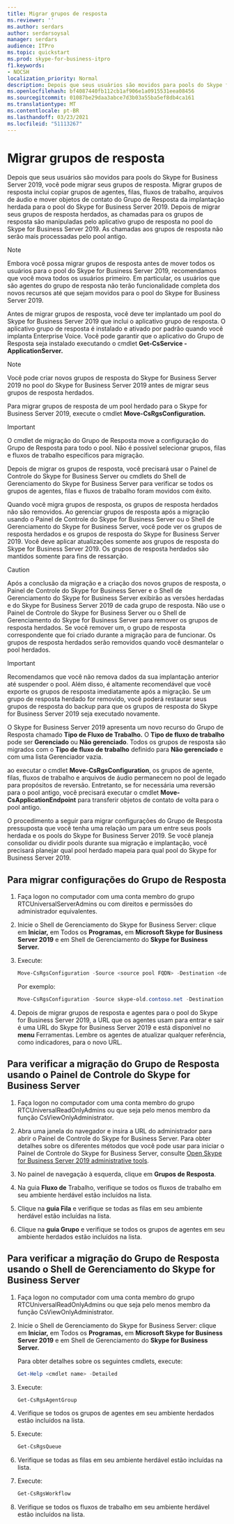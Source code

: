 ```yaml
---
title: Migrar grupos de resposta
ms.reviewer: ''
ms.author: serdars
author: serdarsoysal
manager: serdars
audience: ITPro
ms.topic: quickstart
ms.prod: skype-for-business-itpro
f1.keywords:
- NOCSH
localization_priority: Normal
description: Depois que seus usuários são movidos para pools do Skype for Business Server 2019, você pode migrar seus grupos de resposta. Migrar grupos de resposta inclui copiar grupos de agentes, filas, fluxos de trabalho, arquivos de áudio e mover objetos de contato do Grupo de Resposta da implantação herdada para o pool do Skype for Business Server 2019. Depois de migrar seus grupos de resposta herdados, as chamadas para os grupos de resposta são manipuladas pelo aplicativo grupo de resposta no pool do Skype for Business Server 2019. As chamadas aos grupos de resposta não serão mais processadas pelo pool antigo.
ms.openlocfilehash: bf4087440fb112cb1af906e1a0915531eea08456
ms.sourcegitcommit: 01087be29daa3abce7d3b03a55ba5ef8db4ca161
ms.translationtype: MT
ms.contentlocale: pt-BR
ms.lasthandoff: 03/23/2021
ms.locfileid: "51113267"
---
```

# <a name="migrate-response-groups"></a>Migrar grupos de resposta

Depois que seus usuários são movidos para pools do Skype for Business Server 2019, você pode migrar seus grupos de resposta. Migrar grupos de resposta inclui copiar grupos de agentes, filas, fluxos de trabalho, arquivos de áudio e mover objetos de contato do Grupo de Resposta da implantação herdada para o pool do Skype for Business Server 2019. Depois de migrar seus grupos de resposta herdados, as chamadas para os grupos de resposta são manipuladas pelo aplicativo grupo de resposta no pool do Skype for Business Server 2019. As chamadas aos grupos de resposta não serão mais processadas pelo pool antigo.
  
> [!NOTE]
> Embora você possa migrar grupos de resposta antes de mover todos os usuários para o pool do Skype for Business Server 2019, recomendamos que você mova todos os usuários primeiro. Em particular, os usuários que são agentes do grupo de resposta não terão funcionalidade completa dos novos recursos até que sejam movidos para o pool do Skype for Business Server 2019. 
  
Antes de migrar grupos de resposta, você deve ter implantado um pool do Skype for Business Server 2019 que inclui o aplicativo grupo de resposta. O aplicativo grupo de resposta é instalado e ativado por padrão quando você implanta Enterprise Voice. Você pode garantir que o aplicativo do Grupo de Resposta seja instalado executando o cmdlet **Get-CsService -ApplicationServer.** 
  
> [!NOTE]
> Você pode criar novos grupos de resposta do Skype for Business Server 2019 no pool do Skype for Business Server 2019 antes de migrar seus grupos de resposta herdados. 
  
Para migrar grupos de resposta de um pool herdado para o Skype for Business Server 2019, execute o cmdlet **Move-CsRgsConfiguration.** 
  
> [!IMPORTANT]
> O cmdlet de migração do Grupo de Resposta move a configuração do Grupo de Resposta para todo o pool. Não é possível selecionar grupos, filas e fluxos de trabalho específicos para migração. 
  
Depois de migrar os grupos de resposta, você precisará usar o Painel de Controle do Skype for Business Server ou cmdlets do Shell de Gerenciamento do Skype for Business Server para verificar se todos os grupos de agentes, filas e fluxos de trabalho foram movidos com êxito. 
  
Quando você migra grupos de resposta, os grupos de resposta herdados não são removidos. Ao gerenciar grupos de resposta após a migração usando o Painel de Controle do Skype for Business Server ou o Shell de Gerenciamento do Skype for Business Server, você pode ver os grupos de resposta herdados e os grupos de resposta do Skype for Business Server 2019. Você deve aplicar atualizações somente aos grupos de resposta do Skype for Business Server 2019. Os grupos de resposta herdados são mantidos somente para fins de ressarção. 
  
> [!CAUTION]
> Após a conclusão da migração e a criação dos novos grupos de resposta, o Painel de Controle do Skype for Business Server e o Shell de Gerenciamento do Skype for Business Server exibirão as versões herdadas e do Skype for Business Server 2019 de cada grupo de resposta. Não use o Painel de Controle do Skype for Business Server ou o Shell de Gerenciamento do Skype for Business Server para remover os grupos de resposta herdados. Se você remover um, o grupo de resposta correspondente que foi criado durante a migração para de funcionar. Os grupos de resposta herdados serão removidos quando você desmantelar o pool herdados. 
  
> [!IMPORTANT]
> Recomendamos que você não remova dados da sua implantação anterior até suspender o pool. Além disso, é altamente recomendável que você exporte os grupos de resposta imediatamente após a migração. Se um grupo de resposta herdado for removido, você poderá restaurar seus grupos de resposta do backup para que os grupos de resposta do Skype for Business Server 2019 seja executado novamente. 
  
O Skype for Business Server 2019 apresenta um novo recurso do Grupo de Resposta chamado **Tipo de Fluxo de Trabalho.** O **Tipo de fluxo de trabalho** pode ser **Gerenciado** ou **Não gerenciado**. Todos os grupos de resposta são migrados com o **Tipo de fluxo de trabalho** definido para **Não gerenciado** e com uma lista Gerenciador vazia. 
  
ao executar o cmdlet **Move-CsRgsConfiguration**, os grupos de agente, filas, fluxos de trabalho e arquivos de áudio permanecem no pool de legado para propósitos de reversão. Entretanto, se for necessária uma reversão para o pool antigo, você precisará executar o cmdlet **Move-CsApplicationEndpoint** para transferir objetos de contato de volta para o pool antigo. 
  
O procedimento a seguir para migrar configurações do Grupo de Resposta pressuposta que você tenha uma relação um para um entre seus pools herdada e os pools do Skype for Business Server 2019. Se você planeja consolidar ou dividir pools durante sua migração e implantação, você precisará planejar qual pool herdado mapeia para qual pool do Skype for Business Server 2019.
  
## <a name="to-migrate-response-group-configurations"></a>Para migrar configurações do Grupo de Resposta

1. Faça logon no computador com uma conta membro do grupo RTCUniversalServerAdmins ou com direitos e permissões do administrador equivalentes.
    
2. Inicie o Shell de Gerenciamento do Skype for Business Server: clique em **Iniciar,** em Todos os **Programas,** em **Microsoft Skype for Business Server 2019** e em Shell de Gerenciamento do **Skype for Business Server.**
    
3. Execute:  
    
   ```PowerShell
   Move-CsRgsConfiguration -Source <source pool FQDN> -Destination <destination pool FQDN>
   ```

    Por exemplo:
    
   ```PowerShell
   Move-CsRgsConfiguration -Source skype-old.contoso.net -Destination skype-new.contoso.net
   ```

4. Depois de migrar grupos de resposta e agentes para o pool do Skype for Business Server 2019, a URL que os agentes usam para entrar e sair é uma URL do Skype for Business Server 2019 e está disponível no **menu** Ferramentas. Lembre os agentes de atualizar qualquer referência, como indicadores, para o novo URL. 
    
## <a name="to-verify-response-group-migration-by-using-skype-for-business-server-control-panel"></a>Para verificar a migração do Grupo de Resposta usando o Painel de Controle do Skype for Business Server

1. Faça logon no computador com uma conta membro do grupo RTCUniversalReadOnlyAdmins ou que seja pelo menos membro da função CsViewOnlyAdministrator.
    
2. Abra uma janela do navegador e insira a URL do administrador para abrir o Painel de Controle do Skype for Business Server. Para obter detalhes sobre os diferentes métodos que você pode usar para iniciar o Painel de Controle do Skype for Business Server, consulte [Open Skype for Business Server 2019 administrative tools](/previous-versions/office/lync-server-2013/lync-server-2013-open-lync-server-administrative-tools). 
    <!-- The above link points to un-rebranded 2013 content we will need to discuss rebrand or bring forward -->
3. No painel de navegação à esquerda, clique em **Grupos de Resposta**.
    
4. Na guia **Fluxo de** Trabalho, verifique se todos os fluxos de trabalho em seu ambiente herdável estão incluídos na lista. 
    
5. Clique na **guia Fila** e verifique se todas as filas em seu ambiente herdável estão incluídas na lista. 
    
6. Clique na **guia Grupo** e verifique se todos os grupos de agentes em seu ambiente herdados estão incluídos na lista. 
    
## <a name="to-verify-response-group-migration-by-using-skype-for-business-server-management-shell"></a>Para verificar a migração do Grupo de Resposta usando o Shell de Gerenciamento do Skype for Business Server

1. Faça logon no computador com uma conta membro do grupo RTCUniversalReadOnlyAdmins ou que seja pelo menos membro da função CsViewOnlyAdministrator.
    
2. Inicie o Shell de Gerenciamento do Skype for Business Server: clique em **Iniciar,** em Todos os **Programas,** em **Microsoft Skype for Business Server 2019** e em Shell de Gerenciamento do **Skype for Business Server.**
    
    Para obter detalhes sobre os seguintes cmdlets, execute:
    
   ```PowerShell
   Get-Help <cmdlet name> -Detailed
   ```

3. Execute:  
    
   ```PowerShell
   Get-CsRgsAgentGroup
   ```

4. Verifique se todos os grupos de agentes em seu ambiente herdados estão incluídos na lista.
    
5. Execute:  
    
   ```PowerShell
   Get-CsRgsQueue
   ```

6. Verifique se todas as filas em seu ambiente herdável estão incluídas na lista.
    
7. Execute:  
    
   ```PowerShell
   Get-CsRgsWorkflow
   ```

8. Verifique se todos os fluxos de trabalho em seu ambiente herdável estão incluídos na lista.
